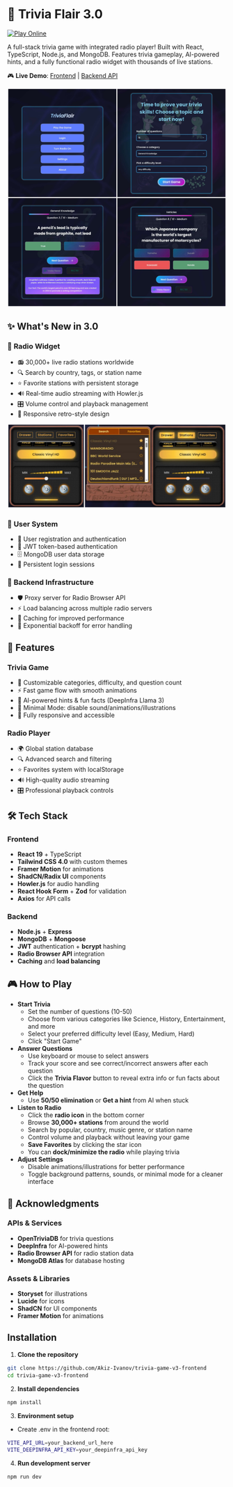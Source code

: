 # 🧠 Trivia Flair 3.0

[![Play Online](https://img.shields.io/badge/Play-Live-green?style=for-the-badge)](https://trivia-game-v3-frontend.onrender.com/)

A full-stack trivia game with integrated radio player! Built with React, TypeScript, Node.js, and MongoDB. Features trivia gameplay, AI-powered hints, and a fully functional radio widget with thousands of live stations.

🎮 **Live Demo**: [Frontend](https://trivia-game-v3-frontend.onrender.com/) | [Backend API](https://trivia-game-v3-backend.onrender.com)

![Trivia Flair Screenshot](./screenshots/trivia-collage.jpg)

## ✨ What's New in 3.0

### 🎵 **Radio Widget**
- 📻 30,000+ live radio stations worldwide
- 🔍 Search by country, tags, or station name
- ⭐ Favorite stations with persistent storage
- 🔊 Real-time audio streaming with Howler.js
- 🎛️ Volume control and playback management
- 📱 Responsive retro-style design

![Radio Player Collage](./screenshots/radio-collage.jpg)

### 🔐 **User System** 
- 👤 User registration and authentication
- 🔐 JWT token-based authentication
- 🗄️ MongoDB user data storage
- 📱 Persistent login sessions

### 🚀 **Backend Infrastructure**
- 🛡️ Proxy server for Radio Browser API
- ⚡ Load balancing across multiple radio servers
- 💾 Caching for improved performance
- 🔄 Exponential backoff for error handling

## 🎯 Features

### Trivia Game
- 🎯 Customizable categories, difficulty, and question count
- ⚡ Fast game flow with smooth animations
- 🧠 AI-powered hints & fun facts (DeepInfra Llama 3)
- 🐢 Minimal Mode: disable sound/animations/illustrations
- 📱 Fully responsive and accessible

### Radio Player
- 🌍 Global station database
- 🔍 Advanced search and filtering
- ⭐ Favorites system with localStorage
- 🔊 High-quality audio streaming
- 🎛️ Professional playback controls

## 🛠️ Tech Stack

### Frontend
- **React 19** + TypeScript
- **Tailwind CSS 4.0** with custom themes
- **Framer Motion** for animations
- **ShadCN/Radix UI** components
- **Howler.js** for audio handling
- **React Hook Form** + **Zod** for validation
- **Axios** for API calls

### Backend
- **Node.js** + **Express**
- **MongoDB** + **Mongoose**
- **JWT** authentication + **bcrypt** hashing
- **Radio Browser API** integration
- **Caching** and **load balancing**

## 🎮 How to Play

- **Start Trivia** 
   - Set the number of questions (10-50)
   - Choose from various categories like Science, History, Entertainment, and more
   - Select your preferred difficulty level (Easy, Medium, Hard)
   - Click "Start Game"
- **Answer Questions**  
   - Use keyboard or mouse to select answers  
   - Track your score and see correct/incorrect answers after each question
   - Click the **Trivia Flavor** button to reveal extra info or fun facts about the question
- **Get Help**
   - Use **50/50 elimination** or **Get a hint** from AI when stuck
- **Listen to Radio**
   - Click the **radio icon** in the bottom corner
   - Browse **30,000+ stations** from around the world
   - Search by popular, country, music genre, or station name
   - Control volume and playback without leaving your game
   - **Save Favorites** by clicking the star icon
   - You can **dock/minimize the radio** while playing trivia
- **Adjust Settings**
   - Disable animations/illustrations for better performance  
   - Toggle background patterns, sounds, or minimal mode for a cleaner interface

## 🙏 Acknowledgments

### APIs & Services
- **OpenTriviaDB** for trivia questions  
- **DeepInfra** for AI-powered hints  
- **Radio Browser API** for radio station data  
- **MongoDB Atlas** for database hosting  

### Assets & Libraries
- **Storyset** for illustrations  
- **Lucide** for icons  
- **ShadCN** for UI components  
- **Framer Motion** for animations

## Installation

1. **Clone the repository**  

```bash
git clone https://github.com/Akiz-Ivanov/trivia-game-v3-frontend
cd trivia-game-v3-frontend
```

2. **Install dependencies**

```bash
npm install
```

3. **Environment setup**
- Create .env in the frontend root:

```bash
VITE_API_URL=your_backend_url_here
VITE_DEEPINFRA_API_KEY=your_deepinfra_api_key
```

4. **Run development server**

```bash
npm run dev
```
